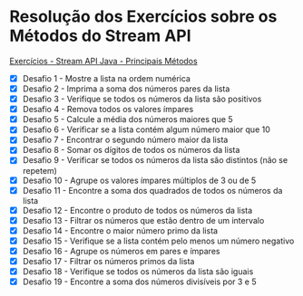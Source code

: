 # Resolução dos Exercícios sobre os Métodos do Stream API

[Exercícios - Stream API Java - Principais Métodos](https://github.com/digitalinnovationone/ganhando_produtividade_com_Stream_API_Java/tree/master/src/stream_api)

- [X] Desafio 1 - Mostre a lista na ordem numérica
- [X] Desafio 2 - Imprima a soma dos números pares da lista
- [X] Desafio 3 - Verifique se todos os números da lista são positivos
- [X] Desafio 4 - Remova todos os valores ímpares
- [X] Desafio 5 - Calcule a média dos números maiores que 5
- [X] Desafio 6 - Verificar se a lista contém algum número maior que 10
- [X] Desafio 7 - Encontrar o segundo número maior da lista
- [X] Desafio 8 - Somar os dígitos de todos os números da lista
- [X] Desafio 9 - Verificar se todos os números da lista são distintos (não se repetem)
- [X] Desafio 10 - Agrupe os valores ímpares múltiplos de 3 ou de 5
- [X] Desafio 11 - Encontre a soma dos quadrados de todos os números da lista
- [X] Desafio 12 - Encontre o produto de todos os números da lista
- [X] Desafio 13 - Filtrar os números que estão dentro de um intervalo
- [X] Desafio 14 - Encontre o maior número primo da lista
- [X] Desafio 15 - Verifique se a lista contém pelo menos um número negativo
- [X] Desafio 16 - Agrupe os números em pares e ímpares
- [X] Desafio 17 - Filtrar os números primos da lista
- [X] Desafio 18 - Verifique se todos os números da lista são iguais
- [X] Desafio 19 - Encontre a soma dos números divisíveis por 3 e 5
